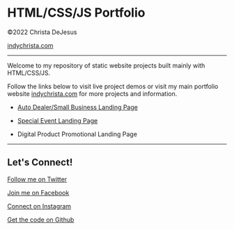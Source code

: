 # HTML/CSS/JS Portfolio
&copy;2022 Christa DeJesus

[indychrista.com](https://indychrista.com)

---

Welcome to my repository of static website projects built mainly with HTML/CSS/JS.

Follow the links below to visit live project demos or visit my main portfolio website [indychrista.com](https://indychrista.com) for more projects and information.

* [Auto Dealer/Small Business Landing Page](https://indychrista.github.io/portfolio-html-css-js/small-business-landing-page/)

* [Special Event Landing Page](https://indychrista.github.io/portfolio-html-css-js/special-event-landing-page/)

* Digital Product Promotional Landing Page

---

## Let's Connect!

[Follow me on Twitter]("https://twitter.com/indychrista)

[Join me on Facebook]("https://facebook.com/christa/indychrista)

[Connect on Instagram]("https://instagram.com/indychrista")

[Get the code on Github]("https://github.com/indychrista)